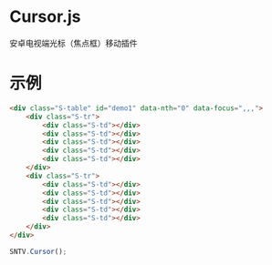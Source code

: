 Cursor.js
=========

安卓电视端光标（焦点框）移动插件

示例
=========
```html
<div class="S-table" id="demo1" data-nth="0" data-focus=",,,">
	<div class="S-tr">
		<div class="S-td"></div>
		<div class="S-td"></div>
		<div class="S-td"></div>
		<div class="S-td"></div>
		<div class="S-td"></div>
	</div>
	<div class="S-tr">
		<div class="S-td"></div>
		<div class="S-td"></div>
		<div class="S-td"></div>
		<div class="S-td"></div>
		<div class="S-td"></div>
	</div>
</div>
```
```javascript	
SNTV.Cursor();
```
